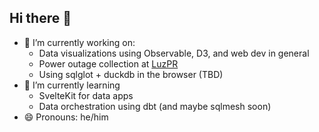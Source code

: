 ## Hi there 👋

- 🔭 I’m currently working on:
    - Data visualizations using Observable, D3, and web dev in general
    - Power outage collection at [LuzPR](luzpr.com)
    - Using sqlglot + duckdb in the browser (TBD)
- 🌱 I’m currently learning
    - SvelteKit for data apps
    - Data orchestration using dbt (and maybe sqlmesh soon)
- 😄 Pronouns: he/him

<!--
**jzavala-gonzalez/jzavala-gonzalez** is a ✨ _special_ ✨ repository because its `README.md` (this file) appears on your GitHub profile.

Here are some ideas to get you started:

- 🔭 I’m currently working on ...
- 🌱 I’m currently learning ...
- 👯 I’m looking to collaborate on ...
- 🤔 I’m looking for help with ...
- 💬 Ask me about ...
- 📫 How to reach me: ...
- 😄 Pronouns: ...
- ⚡ Fun fact: ...
-->
